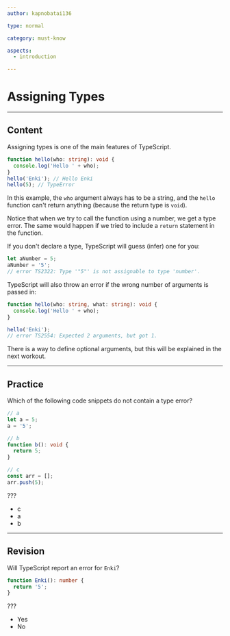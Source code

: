 ```yaml
---
author: kapnobatai136

type: normal

category: must-know

aspects:
  - introduction

---
```


# Assigning Types

---
## Content

Assigning types is one of the main features of TypeScript.

```ts
function hello(who: string): void {
  console.log('Hello ' + who);
}
hello('Enki'); // Hello Enki
hello(5); // TypeError
```

In this example, the `who` argument always has to be a string, and the `hello` function can't return anything (because the return type is `void`). 

Notice that when we try to call the function using a number, we get a type error. The same would happen if we tried to include a `return` statement in the function.

If you don't declare a type, TypeScript will guess (infer) one for you:

```ts
let aNumber = 5;
aNumber = '5'; 
// error TS2322: Type '"5"' is not assignable to type 'number'.
```

TypeScript will also throw an error if the wrong number of arguments is passed in:

```ts
function hello(who: string, what: string): void {
  console.log('Hello ' + who);
}

hello('Enki');
// error TS2554: Expected 2 arguments, but got 1.
```

There is a way to define optional arguments, but this will be explained in the next workout.

---
## Practice

Which of the following code snippets do not contain a type error?

```ts
// a
let a = 5;
a = '5';

// b
function b(): void {
  return 5;
}

// c
const arr = [];
arr.push(5);
```

???

* c
* a
* b

---
## Revision

Will TypeScript report an error for `Enki`?

```ts
function Enki(): number {
  return '5';
}
```

???

* Yes
* No